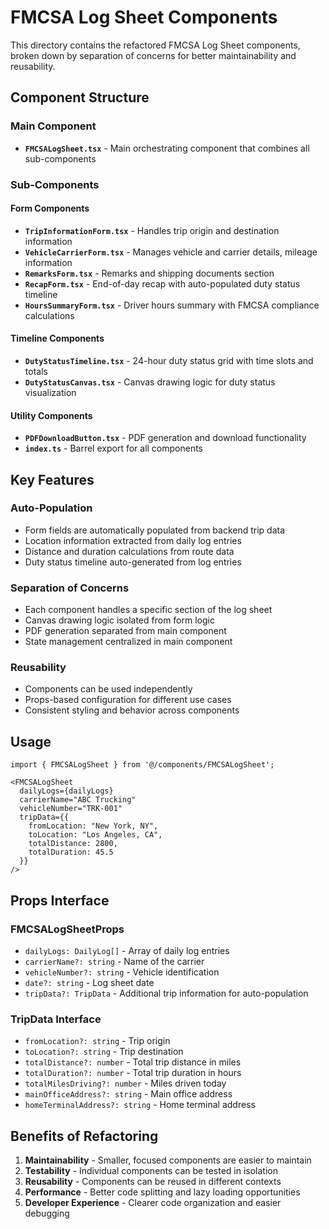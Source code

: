 # FMCSA Log Sheet Components

This directory contains the refactored FMCSA Log Sheet components, broken down by separation of concerns for better maintainability and reusability.

## Component Structure

### Main Component
- **`FMCSALogSheet.tsx`** - Main orchestrating component that combines all sub-components

### Sub-Components

#### Form Components
- **`TripInformationForm.tsx`** - Handles trip origin and destination information
- **`VehicleCarrierForm.tsx`** - Manages vehicle and carrier details, mileage information
- **`RemarksForm.tsx`** - Remarks and shipping documents section
- **`RecapForm.tsx`** - End-of-day recap with auto-populated duty status timeline
- **`HoursSummaryForm.tsx`** - Driver hours summary with FMCSA compliance calculations

#### Timeline Components
- **`DutyStatusTimeline.tsx`** - 24-hour duty status grid with time slots and totals
- **`DutyStatusCanvas.tsx`** - Canvas drawing logic for duty status visualization

#### Utility Components
- **`PDFDownloadButton.tsx`** - PDF generation and download functionality
- **`index.ts`** - Barrel export for all components

## Key Features

### Auto-Population
- Form fields are automatically populated from backend trip data
- Location information extracted from daily log entries
- Distance and duration calculations from route data
- Duty status timeline auto-generated from log entries

### Separation of Concerns
- Each component handles a specific section of the log sheet
- Canvas drawing logic isolated from form logic
- PDF generation separated from main component
- State management centralized in main component

### Reusability
- Components can be used independently
- Props-based configuration for different use cases
- Consistent styling and behavior across components

## Usage

```tsx
import { FMCSALogSheet } from '@/components/FMCSALogSheet';

<FMCSALogSheet
  dailyLogs={dailyLogs}
  carrierName="ABC Trucking"
  vehicleNumber="TRK-001"
  tripData={{
    fromLocation: "New York, NY",
    toLocation: "Los Angeles, CA",
    totalDistance: 2800,
    totalDuration: 45.5
  }}
/>
```

## Props Interface

### FMCSALogSheetProps
- `dailyLogs: DailyLog[]` - Array of daily log entries
- `carrierName?: string` - Name of the carrier
- `vehicleNumber?: string` - Vehicle identification
- `date?: string` - Log sheet date
- `tripData?: TripData` - Additional trip information for auto-population

### TripData Interface
- `fromLocation?: string` - Trip origin
- `toLocation?: string` - Trip destination
- `totalDistance?: number` - Total trip distance in miles
- `totalDuration?: number` - Total trip duration in hours
- `totalMilesDriving?: number` - Miles driven today
- `mainOfficeAddress?: string` - Main office address
- `homeTerminalAddress?: string` - Home terminal address

## Benefits of Refactoring

1. **Maintainability** - Smaller, focused components are easier to maintain
2. **Testability** - Individual components can be tested in isolation
3. **Reusability** - Components can be reused in different contexts
4. **Performance** - Better code splitting and lazy loading opportunities
5. **Developer Experience** - Clearer code organization and easier debugging
